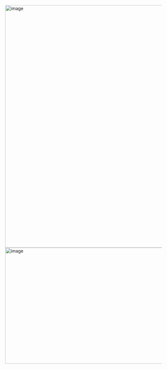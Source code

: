 <img width="1177" height="777" alt="image" src="https://github.com/user-attachments/assets/9e96db80-f021-46e6-a598-a157f4b416da" />
<img width="1870" height="372" alt="image" src="https://github.com/user-attachments/assets/f58e739e-2582-40b5-b360-759406d4a68f" />

